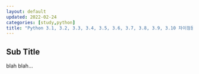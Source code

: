 ```yaml
---
layout: default
updated: 2022-02-24
categories: [study,python]
title: "Python 3.1, 3.2, 3.3, 3.4, 3.5, 3.6, 3.7, 3.8, 3.9, 3.10 차이점들. study, python"
---
```


## Sub Title

blah blah...